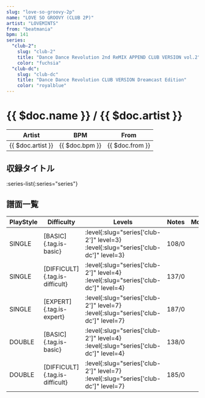```yaml
---
slug: "love-so-groovy-2p"
name: "LOVE SO GROOVY (CLUB 2P)"
artist: "LOVEMINTS"
from: "beatmania"
bpm: 141
series:
  "club-2":
    slug: "club-2"
    title: "Dance Dance Revolution 2nd ReMIX APPEND CLUB VERSION vol.2"
    color: "fuchsia"
  "club-dc":
    slug: "club-dc"
    title: "Dance Dance Revolution CLUB VERSION Dreamcast Edition"
    color: "royalblue"
---
```


# {{ $doc.name }} / {{ $doc.artist }}

|Artist|BPM|From|
|------|---|----|
|{{ $doc.artist }}|{{ $doc.bpm }}|{{ $doc.from }}|

## 収録タイトル

:series-list{:series="series"}

## 譜面一覧

|PlayStyle|Difficulty|Levels|Notes|Movie|
|---------|----------|------|-----|-----|
|SINGLE|[BASIC]{.tag.is-basic}|:level{:slug="series['club-2']" level=3} :level{:slug="series['club-dc']" level=3}|108/0||
|SINGLE|[DIFFICULT]{.tag.is-difficult}|:level{:slug="series['club-2']" level=4} :level{:slug="series['club-dc']" level=4}|137/0||
|SINGLE|[EXPERT]{.tag.is-expert}|:level{:slug="series['club-2']" level=7} :level{:slug="series['club-dc']" level=7}|187/0||
|DOUBLE|[BASIC]{.tag.is-basic}|:level{:slug="series['club-2']" level=4} :level{:slug="series['club-dc']" level=4}|138/0||
|DOUBLE|[DIFFICULT]{.tag.is-difficult}|:level{:slug="series['club-2']" level=7} :level{:slug="series['club-dc']" level=7}|185/0||

